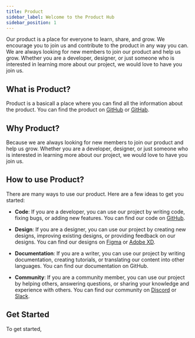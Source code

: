 ```yaml
---
title: Product
sidebar_label: Welcome to the Product Hub
sidebar_position: 1
---
```


Our product is a place for everyone to learn, share, and grow. We encourage you to join us and contribute to the product in any way you can. We are always looking for new members to join our product and help us grow. Whether you are a developer, designer, or just someone who is interested in learning more about our project, we would love to have you join us.

## What is Product?

Product is a basicall a place where you can find all the information about the product. You can find the product on [GitHub](https://github.com/) or [GitHab](https://github.com/).

## Why Product?

Because we are always looking for new members to join our product and help us grow. Whether you are a developer, designer, or just someone who is interested in learning more about our project, we would love to have you join us.

## How to use Product?

There are many ways to use our product. Here are a few ideas to get you started:

- **Code**: If you are a developer, you can use our project by writing code, fixing bugs, or adding new features. You can find our code on [GitHub](https://github.com/).

- **Design**: If you are a designer, you can use our project by creating new designs, improving existing designs, or providing feedback on our designs. You can find our designs on [Figma](https://www.figma.com) or [Adobe XD](https://www.adobe.com/products/xd.html).

- **Documentation**: If you are a writer, you can use our project by writing documentation, creating tutorials, or translating our content into other languages. You can find our documentation on GitHub.

- **Community**: If you are a community member, you can use our project by helping others, answering questions, or sharing your knowledge and experience with others. You can find our community on [Discord](https://discord.com) or [Slack](https://slack.com).

## Get Started

To get started,
